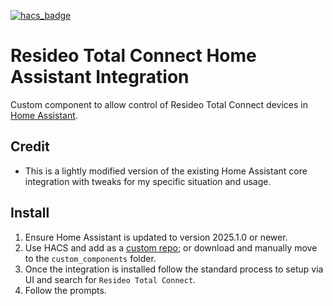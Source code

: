 [![hacs_badge](https://img.shields.io/badge/HACS-Custom-41BDF5.svg?style=for-the-badge)](https://github.com/hacs/integration)
# Resideo Total Connect Home Assistant Integration
Custom component to allow control of Resideo Total Connect devices in [Home Assistant](https://home-assistant.io).

## Credit
- This is a lightly modified version of the existing Home Assistant core integration with tweaks for my specific situation and usage.

## Install
1. Ensure Home Assistant is updated to version 2025.1.0 or newer.
2. Use HACS and add as a [custom repo](https://hacs.xyz/docs/faq/custom_repositories); or download and manually move to the `custom_components` folder.
3. Once the integration is installed follow the standard process to setup via UI and search for `Resideo Total Connect`.
4. Follow the prompts.
